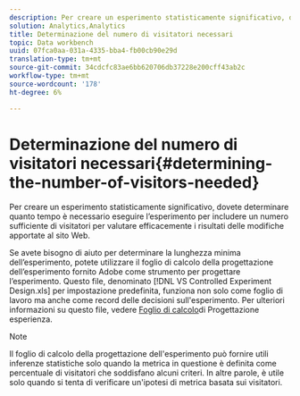 ```yaml
---
description: Per creare un esperimento statisticamente significativo, dovete determinare quanto tempo è necessario eseguire l’esperimento per includere un numero sufficiente di visitatori per valutare efficacemente i risultati delle modifiche apportate al sito Web.
solution: Analytics,Analytics
title: Determinazione del numero di visitatori necessari
topic: Data workbench
uuid: 07fca0aa-031a-4335-bba4-fb00cb90e29d
translation-type: tm+mt
source-git-commit: 34cdcfc83ae6bb620706db37228e200cff43ab2c
workflow-type: tm+mt
source-wordcount: '178'
ht-degree: 6%

---
```



# Determinazione del numero di visitatori necessari{#determining-the-number-of-visitors-needed}

Per creare un esperimento statisticamente significativo, dovete determinare quanto tempo è necessario eseguire l’esperimento per includere un numero sufficiente di visitatori per valutare efficacemente i risultati delle modifiche apportate al sito Web.

Se avete bisogno di aiuto per determinare la lunghezza minima dell’esperimento, potete utilizzare il foglio di calcolo della progettazione dell’esperimento fornito  Adobe come strumento per progettare l’esperimento. Questo file, denominato [!DNL VS Controlled Experiment Design.xls] per impostazione predefinita, funziona non solo come foglio di lavoro ma anche come record delle decisioni sull&#39;esperimento. Per ulteriori informazioni su questo file, vedere [Foglio di calcolo](../../../home/c-undst-ctrld-exp/t-exp-dsn-spst.md#task-d7f674980fe9415d80371d6020bcf164)di Progettazione esperienza.

>[!NOTE]
>
>Il foglio di calcolo della progettazione dell&#39;esperimento può fornire utili inferenze statistiche solo quando la metrica in questione è definita come percentuale di visitatori che soddisfano alcuni criteri. In altre parole, è utile solo quando si tenta di verificare un&#39;ipotesi di metrica basata sui visitatori.

